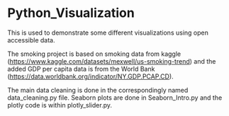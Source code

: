 # Python_Visualization

This is used to demonstrate some different visualizations using open accessible data.

The smoking project is based on smoking data from kaggle (https://www.kaggle.com/datasets/mexwell/us-smoking-trend) and the added GDP per capita data is from the World Bank (https://data.worldbank.org/indicator/NY.GDP.PCAP.CD).

The main data cleaning is done in the correspondingly named data_cleaning.py file. Seaborn plots are done in Seaborn_Intro.py and the plotly code is within plotly_slider.py. 

